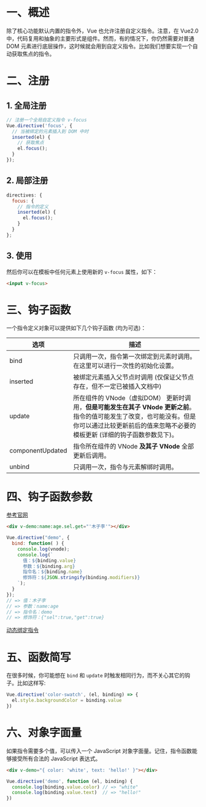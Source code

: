 # 一、概述

除了核心功能默认内置的指令外，Vue 也允许注册自定义指令。注意，在 Vue2.0 中，代码复用和抽象的主要形式是组件。然而，有的情况下，你仍然需要对普通 DOM 元素进行底层操作，这时候就会用到自定义指令。比如我们想要实现一个自动获取焦点的指令。

# 二、注册

## 1. 全局注册

```js
// 注册一个全局自定义指令 v-focus
Vue.directive('focus', {
  // 当被绑定的元素插入到 DOM 中时
  inserted(el) {
    // 获取焦点
    el.focus();
  }
});
```

## 2. 局部注册

```js
directives: {
  focus: {
    // 指令的定义
    inserted(el) {
      el.focus();
    }
  }
};
```

## 3. 使用

然后你可以在模板中任何元素上使用新的 `v-focus` 属性，如下：

```html
<input v-focus>
```

# 三、钩子函数

一个指令定义对象可以提供如下几个钩子函数 (均为可选)：

| 选项               | 描述                                       |
| ---------------- | ---------------------------------------- |
| bind             | 只调用一次，指令第一次绑定到元素时调用。在这里可以进行一次性的初始化设置。    |
| inserted         | 被绑定元素插入父节点时调用 (仅保证父节点存在，但不一定已被插入文档中)     |
| update           | 所在组件的 VNode（虚拟DOM） 更新时调用，**但是可能发生在其子 VNode 更新之前**。指令的值可能发生了改变，也可能没有。但是你可以通过比较更新前后的值来忽略不必要的模板更新 (详细的钩子函数参数见下)。 |
| componentUpdated | 指令所在组件的 VNode **及其子 VNode** 全部更新后调用。     |
| unbind           | 只调用一次，指令与元素解绑时调用。                        |

# 四、钩子函数参数

[参考官网]([https://cn.vuejs.org/v2/guide/custom-directive.html#%E9%92%A9%E5%AD%90%E5%87%BD%E6%95%B0%E5%8F%82%E6%95%B0](https://cn.vuejs.org/v2/guide/custom-directive.html#钩子函数参数))

```html
<div v-demo:name:age.sel.get="'木子李'"></div>
```

```js
Vue.directive("demo", {
  bind: function( ) {
    console.log(vnode);
    console.log(`
      值：${binding.value}
      参数：${binding.arg}
      指令名：${binding.name}
      修饰符：${JSON.stringify(binding.modifiers)}    
    `);
  }
});
// => 值：木子李
// => 参数：name:age
// => 指令名：demo
// => 修饰符：{"sel":true,"get":true}  
```

[动态绑定指令]([https://cn.vuejs.org/v2/guide/custom-directive.html#%E5%8A%A8%E6%80%81%E6%8C%87%E4%BB%A4%E5%8F%82%E6%95%B0](https://cn.vuejs.org/v2/guide/custom-directive.html#动态指令参数))

# 五、函数简写

在很多时候，你可能想在 `bind` 和 `update` 时触发相同行为，而不关心其它的钩子。比如这样写:

```js
Vue.directive('color-swatch', (el, binding) => {
  el.style.backgroundColor = binding.value
})
```

# 六、对象字面量

如果指令需要多个值，可以传入一个 JavaScript 对象字面量。记住，指令函数能够接受所有合法的 JavaScript 表达式。

```html
<div v-demo="{ color: 'white', text: 'hello!' }"></div>
```

```js
Vue.directive('demo', function (el, binding) {
  console.log(binding.value.color) // => "white"
  console.log(binding.value.text)  // => "hello!"
})
```



